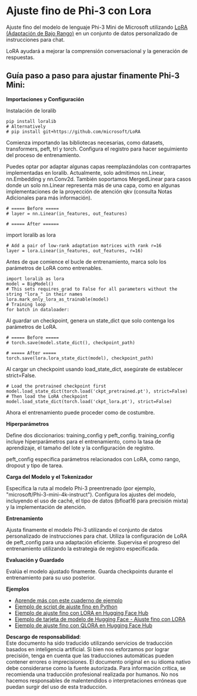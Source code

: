 # **Ajuste fino de Phi-3 con Lora**

Ajuste fino del modelo de lenguaje Phi-3 Mini de Microsoft utilizando [LoRA (Adaptación de Bajo Rango)](https://github.com/microsoft/LoRA?WT.mc_id=aiml-138114-kinfeylo) en un conjunto de datos personalizado de instrucciones para chat.

LoRA ayudará a mejorar la comprensión conversacional y la generación de respuestas.

## Guía paso a paso para ajustar finamente Phi-3 Mini:

**Importaciones y Configuración**

Instalación de loralib

```
pip install loralib
# Alternatively
# pip install git+https://github.com/microsoft/LoRA

```

Comienza importando las bibliotecas necesarias, como datasets, transformers, peft, trl y torch. Configura el registro para hacer seguimiento del proceso de entrenamiento.

Puedes optar por adaptar algunas capas reemplazándolas con contrapartes implementadas en loralib. Actualmente, solo admitimos nn.Linear, nn.Embedding y nn.Conv2d. También soportamos MergedLinear para casos donde un solo nn.Linear representa más de una capa, como en algunas implementaciones de la proyección de atención qkv (consulta Notas Adicionales para más información).

```
# ===== Before =====
# layer = nn.Linear(in_features, out_features)
```

```
# ===== After ======
```

import loralib as lora

```
# Add a pair of low-rank adaptation matrices with rank r=16
layer = lora.Linear(in_features, out_features, r=16)
```

Antes de que comience el bucle de entrenamiento, marca solo los parámetros de LoRA como entrenables.

```
import loralib as lora
model = BigModel()
# This sets requires_grad to False for all parameters without the string "lora_" in their names
lora.mark_only_lora_as_trainable(model)
# Training loop
for batch in dataloader:
```

Al guardar un checkpoint, genera un state_dict que solo contenga los parámetros de LoRA.

```
# ===== Before =====
# torch.save(model.state_dict(), checkpoint_path)
```
```
# ===== After =====
torch.save(lora.lora_state_dict(model), checkpoint_path)
```

Al cargar un checkpoint usando load_state_dict, asegúrate de establecer strict=False.

```
# Load the pretrained checkpoint first
model.load_state_dict(torch.load('ckpt_pretrained.pt'), strict=False)
# Then load the LoRA checkpoint
model.load_state_dict(torch.load('ckpt_lora.pt'), strict=False)
```

Ahora el entrenamiento puede proceder como de costumbre.

**Hiperparámetros**

Define dos diccionarios: training_config y peft_config. training_config incluye hiperparámetros para el entrenamiento, como la tasa de aprendizaje, el tamaño del lote y la configuración de registro.

peft_config especifica parámetros relacionados con LoRA, como rango, dropout y tipo de tarea.

**Carga del Modelo y el Tokenizador**

Especifica la ruta al modelo Phi-3 preentrenado (por ejemplo, "microsoft/Phi-3-mini-4k-instruct"). Configura los ajustes del modelo, incluyendo el uso de caché, el tipo de datos (bfloat16 para precisión mixta) y la implementación de atención.

**Entrenamiento**

Ajusta finamente el modelo Phi-3 utilizando el conjunto de datos personalizado de instrucciones para chat. Utiliza la configuración de LoRA de peft_config para una adaptación eficiente. Supervisa el progreso del entrenamiento utilizando la estrategia de registro especificada.

**Evaluación y Guardado**

Evalúa el modelo ajustado finamente. Guarda checkpoints durante el entrenamiento para su uso posterior.

**Ejemplos**
- [Aprende más con este cuaderno de ejemplo](../../../../code/03.Finetuning/Phi_3_Inference_Finetuning.ipynb)
- [Ejemplo de script de ajuste fino en Python](../../../../code/03.Finetuning/FineTrainingScript.py)
- [Ejemplo de ajuste fino con LORA en Hugging Face Hub](../../../../code/03.Finetuning/Phi-3-finetune-lora-python.ipynb)
- [Ejemplo de tarjeta de modelo de Hugging Face - Ajuste fino con LORA](https://huggingface.co/microsoft/Phi-3-mini-4k-instruct/blob/main/sample_finetune.py)
- [Ejemplo de ajuste fino con QLORA en Hugging Face Hub](../../../../code/03.Finetuning/Phi-3-finetune-qlora-python.ipynb)

**Descargo de responsabilidad**:  
Este documento ha sido traducido utilizando servicios de traducción basados en inteligencia artificial. Si bien nos esforzamos por lograr precisión, tenga en cuenta que las traducciones automáticas pueden contener errores o imprecisiones. El documento original en su idioma nativo debe considerarse como la fuente autorizada. Para información crítica, se recomienda una traducción profesional realizada por humanos. No nos hacemos responsables de malentendidos o interpretaciones erróneas que puedan surgir del uso de esta traducción.
